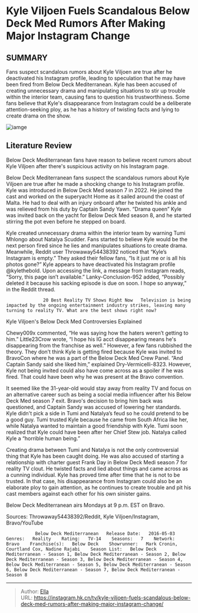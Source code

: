 # Kyle Viljoen Fuels Scandalous Below Deck Med Rumors After Making Major Instagram Change


## SUMMARY 



  Fans suspect scandalous rumors about Kyle Viljoen are true after he deactivated his Instagram profile, leading to speculation that he may have been fired from Below Deck Mediterranean.   Kyle has been accused of creating unnecessary drama and manipulating situations to stir up trouble within the interior team, causing fans to question his trustworthiness.   Some fans believe that Kyle&#39;s disappearance from Instagram could be a deliberate attention-seeking ploy, as he has a history of twisting facts and lying to create drama on the show.  

![iamge](https://static1.srcdn.com/wordpress/wp-content/uploads/2023/10/below-deck-med-s-kyle-viljoen-rushes-to-er-after-throat-pain-tongue-swelling-will-he-make-full-recovery_.jpg)

## Literature Review
Below Deck Mediterranean fans have reason to believe recent rumors about Kyle Viljoen after there&#39;s suspicious activity on his Instagram page.




Below Deck Mediterranean fans suspect the scandalous rumors about Kyle Viljoen are true after he made a shocking change to his Instagram profile. Kyle was introduced in Below Deck Med season 7 in 2022. He joined the cast and worked on the superyacht Home as it sailed around the coast of Malta. He had to deal with an injury onboard after he twisted his ankle and was relieved from his duty by Captain Sandy Yawn. “Drama queen” Kyle was invited back on the yacht for Below Deck Med season 8, and he started stirring the pot even before he stepped on board.




Kyle created unnecessary drama within the interior team by warning Tumi Mhlongo about Natalya Scudder. Fans started to believe Kyle would be the next person fired since he lies and manipulates situations to create drama. Meanwhile, Reddit user Throwaway54438392 noticed that “Kyle’s Instagram is empty.” They asked their fellow fans, “Is it just me or is all his photos gone?” Kyle appears to have deactivated his Instagram profile @kylethebold. Upon accessing the link, a message from Instagram reads, “Sorry, this page isn’t available.” Lanky-Conclusion-952 added, “Possibly deleted it because his sacking episode is due on soon. I hope so anyway,” in the Reddit thread.

                  20 Best Reality TV Shows Right Now   Television is being impacted by the ongoing entertainment industry strikes, leaving many turning to reality TV. What are the best shows right now?    


 Kyle Viljoen&#39;s Below Deck Med Controversies Explained 
          




Chewy009x commented, “He was saying how the haters weren’t getting to him.” Little23Crow wrote, “I hope his IG acct disappearing means he&#39;s disappearing from the franchise as well.” However, a few fans rubbished the theory. They don’t think Kyle is getting fired because Kyle was invited to BravoCon where he was a part of the Below Deck Med Crew Panel. “And Captain Sandy said she liked him,” explained Dry-Vermicelli-8323. However, Kyle not being invited could also have come across as a spoiler if he was fired. That could have been why he was present at the Bravo convention.


 

It seemed like the 31-year-old would stay away from reality TV and focus on an alternative career such as being a social media influencer after his Below Deck Med season 7 exit. Bravo&#39;s decision to bring him back was questioned, and Captain Sandy was accused of lowering her standards. Kyle didn&#39;t pick a side in Tumi and Natalya’s feud so he could pretend to be a good guy. Tumi trusted Kyle because he came from South Africa like her, while Natalya wanted to maintain a good friendship with Kyle. Tumi soon realized that Kyle could have been after her Chief Stew job. Natalya called Kyle a “horrible human being.”




Creating drama between Tumi and Natalya is not the only controversial thing that Kyle has been caught doing. He was also accused of starting a relationship with charter guest Frank Day in Below Deck Medi season 7 for reality TV clout. He twisted facts and lied about things and came across as a cunning individual. Kyle has proved time after time that he is not to be trusted. In that case, his disappearance from Instagram could also be an elaborate ploy to gain attention, as he continues to create trouble and pit his cast members against each other for his own sinister gains.



Below Deck Mediterranean airs Mondays at 9 p.m. EST on Bravo.




Sources: Throwaway54438392/Reddit, Kyle Viljoen/Instagram, Bravo/YouTube

               Below Deck Mediterranean   Release Date:   2016-05-03    Genres:   Reality    Rating:   TV-14    Seasons:   7    Network:   Bravo    Franchise(s):   Below Deck    Showrunner:   Mark Cronin, Courtland Cox, Nadine Rajabi    Season List:   Below Deck Mediterranean - Season 1, Below Deck Mediterranean - Season 2, Below Deck Mediterranean - Season 3, Below Deck Mediterranean - Season 4, Below Deck Mediterranean - Season 5, Below Deck Mediterranean - Season 6, Below Deck Mediterranean - Season 7, Below Deck Mediterranean - Season 8      

---

> Author: [Ella](https://instagram.hk.cn/)  
> URL: https://instagram.hk.cn/tv/kyle-viljoen-fuels-scandalous-below-deck-med-rumors-after-making-major-instagram-change/  


